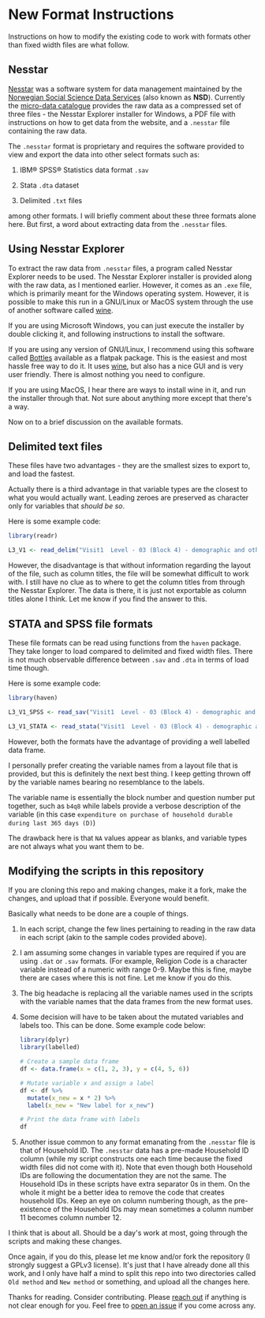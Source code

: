# New Format Instructions

Instructions on how to modify the existing code to work with formats other than fixed width files are what follow.

## Nesstar

[Nesstar](https://en.wikipedia.org/wiki/Nesstar "wikipedia link") was a software system for data management maintained by the [Norwegian Social Science Data Services](https://en.wikipedia.org/wiki/Norwegian_Centre_for_Research_Data "Norwegian Centre for Research Data") (also known as **NSD**). Currently the [micro-data catalogue](http://microdata.gov.in/nada43/index.php/catalog/central/about) provides the raw data as a compressed set of three files - the Nesstar Explorer installer for Windows, a PDF file with instructions on how to get data from the website, and a `.nesstar` file containing the raw data.

The `.nesstar` format is proprietary and requires the software provided to view and export the data into other select formats such as:

1.  IBM® SPSS® Statistics data format `.sav`

2.  Stata `.dta` dataset

3.  Delimited `.txt` files

among other formats. I will briefly comment about these three formats alone here. But first, a word about extracting data from the `.nesstar` files.

## Using Nesstar Explorer

To extract the raw data from `.nesstar` files, a program called Nesstar Explorer needs to be used. The Nesstar Explorer installer is provided along with the raw data, as I mentioned earlier. However, it comes as an `.exe` file, which is primarily meant for the Windows operating system. However, it is possible to make this run in a GNU/Linux or MacOS system through the use of another software called [wine](https://en.wikipedia.org/wiki/Wine_(software)).

If you are using Microsoft Windows, you can just execute the installer by double clicking it, and following instructions to install the software.

If you are using any version of GNU/Linux, I recommend using this software called [Bottles](https://docs.usebottles.com/getting-started/installation) available as a flatpak package. This is the easiest and most hassle free way to do it. It uses [wine](https://www.winehq.org/), but also has a nice GUI and is very user friendly. There is almost nothing you need to configure.

If you are using MacOS, I hear there are ways to install wine in it, and run the installer through that. Not sure about anything more except that there's a way.

Now on to a brief discussion on the available formats.

## Delimited text files

These files have two advantages - they are the smallest sizes to export to, and load the fastest.

Actually there is a third advantage in that variable types are the closest to what you would actually want. Leading zeroes are preserved as character only for variables that *should be so*.

Here is some example code:

``` r
library(readr)

L3_V1 <- read_delim("Visit1  Level - 03 (Block 4) - demographic and other particulars of household members.txt", col_names = FALSE)
```

However, the disadvantage is that without information regarding the layout of the file, such as column titles, the file will be somewhat difficult to work with. I still have no clue as to where to get the column titles from through the Nesstar Explorer. The data is there, it is just not exportable as column titles alone I think. Let me know if you find the answer to this.

## STATA and SPSS file formats

These file formats can be read using functions from the `haven` package. They take longer to load compared to delimited and fixed width files. There is not much observable difference between `.sav` and `.dta` in terms of load time though.

Here is some example code:

``` r
library(haven)

L3_V1_SPSS <- read_sav("Visit1  Level - 03 (Block 4) - demographic and other particulars of household members.sav")

L3_V1_STATA <- read_stata("Visit1  Level - 03 (Block 4) - demographic and other particulars of household members.dta")
```

However, both the formats have the advantage of providing a well labelled data frame.

I personally prefer creating the variable names from a layout file that is provided, but this is definitely the next best thing. I keep getting thrown off by the variable names bearing no resemblance to the labels.

The variable name is essentially the block number and question number put together, such as `b4q8` while labels provide a verbose description of the variable (in this case `expenditure on purchase of household durable during last 365 days (D)`)

The drawback here is that `NA` values appear as blanks, and variable types are not always what you want them to be.


## Modifying the scripts in this repository


If you are cloning this repo and making changes, make it a fork, make the changes, and upload that if possible. Everyone would benefit.


Basically what needs to be done are a couple of things.

1.  In each script, change the few lines pertaining to reading in the raw data in each script (akin to the sample codes provided above).


2.  I am assuming some changes in variable types are required if you are using `.dat` or `.sav` formats. (For example, Religion Code is a character variable instead of a numeric with range 0-9. Maybe this is fine, maybe there are cases where this is not fine. Let me know if you do this.


3.  The big headache is replacing all the variable names used in the scripts with the variable names that the data frames from the new format uses.


4.  Some decision will have to be taken about the mutated variables and labels too. This can be done. Some example code below:

    ``` r
    library(dplyr)
    library(labelled)

    # Create a sample data frame
    df <- data.frame(x = c(1, 2, 3), y = c(4, 5, 6))

    # Mutate variable x and assign a label
    df <- df %>%
      mutate(x_new = x * 2) %>%
      label(x_new = "New label for x_new")

    # Print the data frame with labels
    df
    ```


5.  Another issue common to any format emanating from the `.nesstar` file is that of Household ID. The `.nesstar` data has a pre-made Household ID column (while my script constructs one each time because the fixed width files did not come with it). Note that even though both Household IDs are following the documentation they are not the same. The Household IDs in these scripts have extra separator 0s in them. On the whole it might be a better idea to remove the code that creates household IDs. Keep an eye on column numbering though, as the pre-existence of the Household IDs may mean sometimes a column number 11 becomes column number 12.


I think that is about all. Should be a day's work at most, going through the scripts and making these changes.

Once again, if you do this, please let me know and/or fork the repository (I strongly suggest a GPLv3 license). It's just that I have already done all this work, and I only have half a mind to split this repo into two directories called `Old method` and `New method` or something, and upload all the changes here.

Thanks for reading. Consider contributing. Please [reach out](https://twitter.com/all_awry) if anything is not clear enough for you. Feel free to [open an issue](https://github.com/s7u512/NSSO-77-SAS/issues/new) if you come across any.

## 
